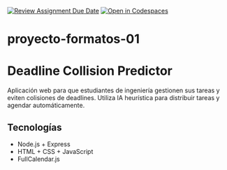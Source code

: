 [![Review Assignment Due Date](https://classroom.github.com/assets/deadline-readme-button-22041afd0340ce965d47ae6ef1cefeee28c7c493a6346c4f15d667ab976d596c.svg)](https://classroom.github.com/a/c_xOAv9g)
[![Open in Codespaces](https://classroom.github.com/assets/launch-codespace-2972f46106e565e64193e422d61a12cf1da4916b45550586e14ef0a7c637dd04.svg)](https://classroom.github.com/open-in-codespaces?assignment_repo_id=19770719)
# proyecto-formatos-01


# Deadline Collision Predictor

Aplicación web para que estudiantes de ingeniería gestionen sus tareas y eviten colisiones de deadlines. Utiliza IA heurística para distribuir tareas y agendar automáticamente.

## Tecnologías
- Node.js + Express
- HTML + CSS + JavaScript
- FullCalendar.js
